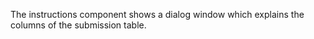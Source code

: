 The instructions component shows a dialog window
which explains the columns of the submission table.

